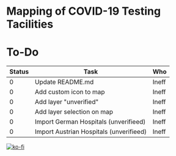 # Mapping of COVID-19 Testing Tacilities 

# To-Do

| Status                        | Task |                                Who |
|---|                               ---                              | --- |
| 0 | Update README.md                                              | Ineff |
| 0 | Add custom icon to map                                        | Ineff |
| 0 | Add layer "unverified"                                        | Ineff |
| 0 | Add layer selection on map                                    | Ineff |
| 0 | Import German Hospitals (unverifieed)                         | Ineff |
| 0 | Import Austrian Hospitals (unverifieed)                       | Ineff |


[![ko-fi](https://www.ko-fi.com/img/githubbutton_sm.svg)](https://ko-fi.com/H2H21K2BH)
